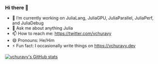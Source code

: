 ### Hi there 👋

- 🔭 I’m currently working on JuliaLang, JuliaGPU, JuliaParallel, JuliaPerf, and JuliaDebug
- 💬 Ask me about anything Julia
- 📫 How to reach me: https://twitter.com/vchuravy
- 😄 Pronouns: He/Him
- ⚡ Fun fact: I occasionally write things on https://vchuravy.dev

[![vchuravy's GitHub stats](https://github-readme-stats.vercel.app/api?username=vchuravy)](https://github.com/anuraghazra/github-readme-stats)
